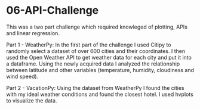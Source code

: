 # 06-API-Challenge   

This was a two part challenge which required knowleged of plotting, APIs and linear regression.

Part 1 - WeatherPy: In the first part of the challenge I used Citipy to randomly select a dataset of over 600 cities and their coordinates.  I then used the Open Weather API to get weather data for each city and put it into a dataframe.  Using the newly acquired data I analyzed the relationship between latitude and other variables (temperature, humidity, cloudiness and wind speed).

Part 2 - VacationPy: Using the dataset from WeatherPy I found the cities with my ideal weather conditions and found the closest hotel. I used hvplots to visualize the data. 
